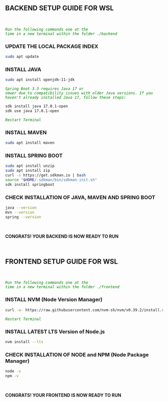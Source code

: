 ## BACKEND SETUP GUIDE FOR WSL

</br>

<code style="color: green">*Run the following commands one at the time in a new terminal within the folder ./backend*</code>

### UPDATE THE LOCAL PACKAGE INDEX

```sh
sudo apt update
```

### INSTALL JAVA

```sh
sudo apt install openjdk-11-jdk
```

<code style="color: green">*Spring Boot 3.3 requires Java 17 or newer due to compatibility issues with older Java versions. If you haven't already installed Java 17, follow these steps:*</code>

```sh
sdk install java 17.0.1-open
sdk use java 17.0.1-open
```

<code style="color: green">*Restart Terminal*</code>

### INSTALL MAVEN

```sh
sudo apt install maven
```

### INSTALL SPRING BOOT

```sh
sudo apt install unzip
sudo apt install zip
curl -s https://get.sdkman.io | bash
source "$HOME/.sdkman/bin/sdkman-init.sh"
sdk install springboot
```

### CHECK INSTALLATION OF JAVA, MAVEN AND SPRING BOOT

```sh
java --version
mvn --version
spring --version
```

</br>

**CONGRATS! YOUR BACKEND IS NOW READY TO RUN**

</br>

## FRONTEND SETUP GUIDE FOR WSL

</br>

<code style="color: green">*Run the following commands one at the time in a new terminal within the folder ./frontend*</code>

### INSTALL NVM (Node Version Manager)

```sh
curl -o- https://raw.githubusercontent.com/nvm-sh/nvm/v0.39.2/install.sh | bash
```

<code style="color: green">*Restart Terminal*</code>

### INSTALL LATEST LTS Version of Node.js

```sh
nvm install --lts
```

### CHECK INSTALLATION OF NODE and NPM (Node Package Manager)

```sh
node -v
npm -v
```

</br>

**CONGRATS! YOUR FRONTEND IS NOW READY TO RUN**